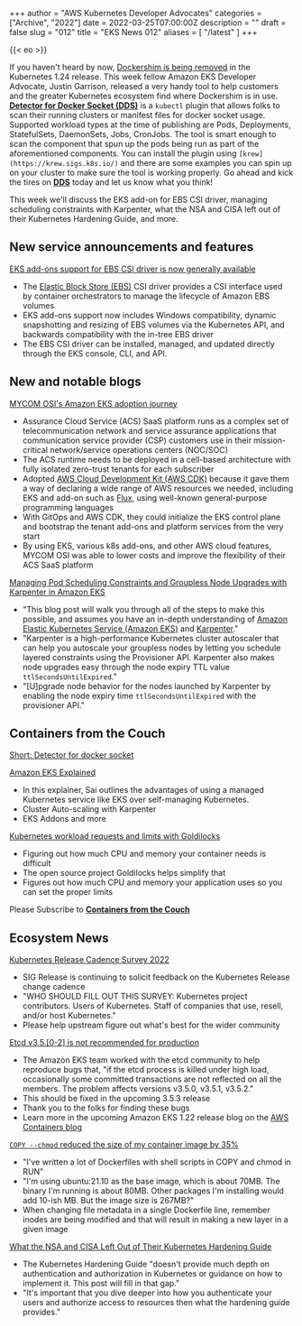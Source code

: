 +++
author = "AWS Kubernetes Developer Advocates"
categories = ["Archive", "2022"]
date = 2022-03-25T07:00:00Z
description = ""
draft = false
slug = "012"
title = "EKS News 012"
aliases = [
    "/latest"
]
+++

{{< eo >}}

If you haven't heard by now, [Dockershim is being removed](https://k8s.io/dockershim) in the Kubernetes 1.24 release. This week fellow Amazon EKS Developer Advocate, Justin Garrison, released a very handy tool to help customers and the greater Kubernetes ecosystem find where Dockershim is in use. [**Detector for Docker Socket (DDS)**](https://github.com/aws-containers/kubectl-detector-for-docker-socket) is a `kubectl` plugin that allows folks to scan their running clusters or manifest files for docker socket usage. Supported workload types at the time of publishing are Pods, Deployments, StatefulSets, DaemonSets, Jobs, CronJobs. The tool is smart enough to scan the component that spun up the pods being run as part of the aforementioned components. You can install the plugin using `[krew](https://krew.sigs.k8s.io/)` and there are some examples you can spin up on your cluster to make sure the tool is working properly. Go ahead and kick the tires on [**DDS**](https://github.com/aws-containers/kubectl-detector-for-docker-socket) today and let us know what you think!

This week we'll discuss the EKS add-on for EBS CSI driver, managing scheduling constraints with Karpenter, what the NSA and CISA left out of their Kubernetes Hardening Guide, and more.

## New service announcements and features

[EKS add-ons support for EBS CSI driver is now generally available](https://aws.amazon.com/about-aws/whats-new/2022/03/eks-add-ons-ebs-csi-driver-available/)

* The [Elastic Block Store (EBS)](https://aws.amazon.com/ebs/) CSI driver provides a CSI interface used by container orchestrators to manage the lifecycle of Amazon EBS volumes
* EKS add-ons support now includes Windows compatibility, dynamic snapshotting and resizing of EBS volumes via the Kubernetes API, and backwards compatibility with the in-tree EBS driver
* The EBS CSI driver can be installed, managed, and updated directly through the EKS console, CLI, and API.

## New and notable blogs

[MYCOM OSI's Amazon EKS adoption journey](https://aws.amazon.com/blogs/containers/mycom-osis-amazon-eks-adoption-journey/)

* Assurance Cloud Service (ACS) SaaS platform runs as a complex set of telecommunication network and service assurance applications that communication service provider (CSP) customers use in their mission-critical network/service operations centers (NOC/SOC)
* The ACS runtime needs to be deployed in a cell-based architecture with fully isolated zero-trust tenants for each subscriber
* Adopted [AWS Cloud Development Kit (AWS CDK)](https://aws.amazon.com/cdk/) because it gave them a way of declaring a wide range of AWS resources we needed, including EKS and add-on such as [Flux](https://github.com/aws-samples/aws-cdk-eks-fluxv2-example), using well-known general-purpose programming languages
* With GitOps and AWS CDK, they could initialize the EKS control plane and bootstrap the tenant add-ons and platform services from the very start
* By using EKS, various k8s add-ons, and other AWS cloud features, MYCOM OSI was able to lower costs and improve the flexibility of their ACS SaaS platform

[Managing Pod Scheduling Constraints and Groupless Node Upgrades with Karpenter in Amazon EKS](https://aws.amazon.com/blogs/containers/managing-pod-scheduling-constraints-and-groupless-node-upgrades-with-karpenter-in-amazon-eks/)

* "This blog post will walk you through all of the steps to make this possible, and assumes you have an in-depth understanding of [Amazon Elastic Kubernetes Service (Amazon EKS)](https://aws.amazon.com/eks/) and [Karpenter](https://karpenter.sh/)."
* "Karpenter is a high-performance Kubernetes cluster autoscaler that can help you autoscale your groupless nodes by letting you schedule layered constraints using the Provisioner API. Karpenter also makes node upgrades easy through the node expiry TTL value `ttlSecondsUntilExpired`."
* "[U]pgrade node behavior for the nodes launched by Karpenter by enabling the node expiry time `ttlSecondsUntilExpired` with the provisioner API."

## Containers from the Couch

[Short: Detector for docker socket](https://www.youtube.com/shorts/tc9CKLnAQgU)

[Amazon EKS Explained](https://youtu.be/E956xeOt050)

* In this explainer, Sai outlines the advantages of using a managed Kubernetes service like EKS over self-managing Kubernetes.
* Cluster Auto-scaling with Karpenter
* EKS Addons and more

[Kubernetes workload requests and limits with Goldilocks](https://youtu.be/DfmQWYiwFDk)

* Figuring out how much CPU and memory your container needs is difficult
* The open source project Goldilocks helps simplify that
* Figures out how much CPU and memory your application uses so you can set the proper limits

Please Subscribe to [**Containers from the Couch**](https://containersfromthecouch.com/)

## Ecosystem News

[Kubernetes Release Cadence Survey 2022](https://www.surveymonkey.com/r/k8s-cadence-2022)

* SIG Release is continuing to solicit feedback on the Kubernetes Release change cadence
* "WHO SHOULD FILL OUT THIS SURVEY: Kubernetes project contributors. Users of Kubernetes. Staff of companies that use, resell, and/or host Kubernetes."
* Please help upstream figure out what's best for the wider community

[Etcd v3.5.[0-2] is not recommended for production](https://groups.google.com/g/etcd-dev/c/sad9tgmKU7Y/m/vhArFVevBgAJ)

* The Amazon EKS team worked with the etcd community to help reproduce bugs that, "if the etcd process is killed under high load, occasionally some committed transactions are not reflected on all the members. The problem affects versions v3.5.0, v3.5.1, v3.5.2."
* This should be fixed in the upcoming 3.5.3 release
* Thank you to the folks for finding these bugs
* Learn more in the upcoming Amazon EKS 1.22 release blog on the [AWS Containers blog](https://aws.amazon.com/blogs/containers/)

[`COPY --chmod` reduced the size of my container image by 35%](https://blog.vamc19.dev/posts/dockerfile-copy-chmod/)

* "I've written a lot of Dockerfiles with shell scripts in COPY and chmod in RUN"
* "I'm using ubuntu:21.10 as the base image, which is about 70MB. The binary I'm running is about 80MB. Other packages I'm installing would add 10-ish MB. But the image size is 267MB?"
* When changing file metadata in a single Dockerfile line, remember inodes are being modified and that will result in making a new layer in a given image

[What the NSA and CISA Left Out of Their Kubernetes Hardening Guide](https://www.tremolosecurity.com/post/what-the-nsa-and-cisa-left-out-of-their-kubernetes-hardening-guide)

* The Kubernetes Hardening Guide "doesn't provide much depth on authentication and authorization in Kubernetes or guidance on how to implement it. This post will fill in that gap."
* "It's important that you dive deeper into how you authenticate your users and authorize access to resources then what the hardening guide provides."